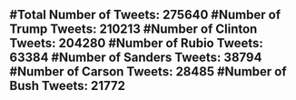#Total Number of Tweets: 275640 
#Number of Trump Tweets: 210213
#Number of Clinton Tweets: 204280
#Number of Rubio Tweets: 63384
#Number of Sanders Tweets: 38794
#Number of Carson Tweets: 28485
#Number of Bush Tweets: 21772
---
